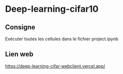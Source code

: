 # Deep-learning-cifar10

## Consigne
Exécuter toutes les cellules dans le fichier project.ipynb

## Lien web
https://deep-learning-cifar-webclient.vercel.app/